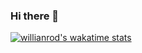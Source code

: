 ### Hi there 👋

<!--
**featt/featt** is a ✨ _special_ ✨ repository because its `README.md` (this file) appears on your GitHub profile.

Here are some ideas to get you started:


-->

[![willianrod's wakatime stats](https://github-readme-stats.vercel.app/api/wakatime?featt=willianrod)](https://github.com/anuraghazra/github-readme-stats)
